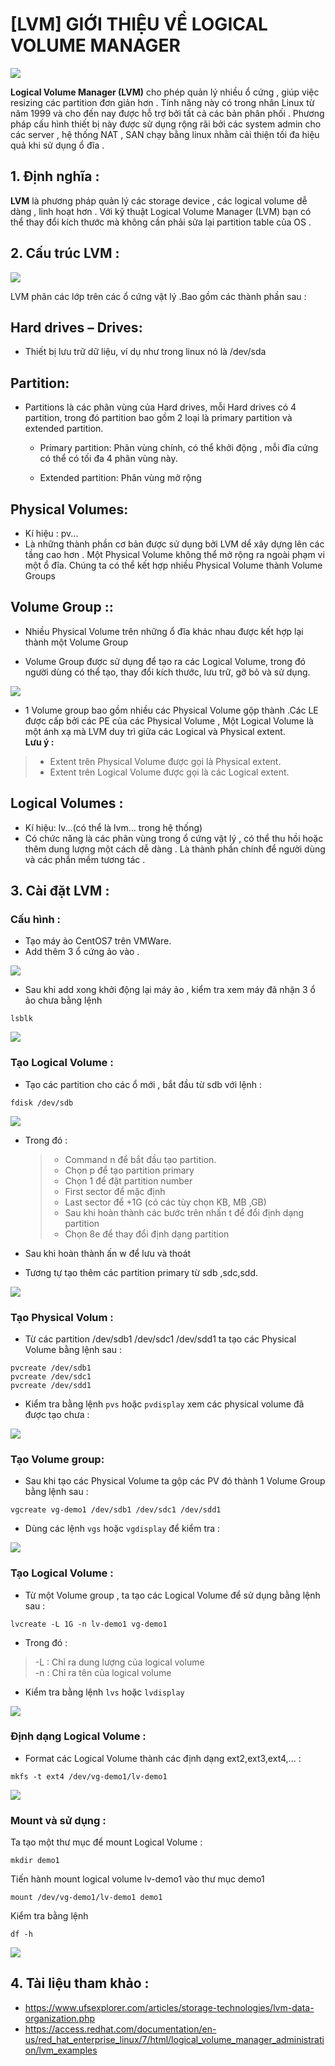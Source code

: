 # [LVM] GIỚI THIỆU VỀ LOGICAL VOLUME MANAGER   

<img src="./img/LVM_tieude_1.png">  

**Logical Volume Manager (LVM)** cho phép quản lý nhiều ổ cứng , giúp việc resizing các partition đơn giản hơn . Tính năng này có trong nhân Linux từ năm 1999 và cho đến nay được hỗ trợ bởi tất cả các bản phân phối . Phương pháp cấu hình thiết bị này được sử dụng rộng rãi bởi các system admin cho các server , hệ thống NAT , SAN chạy bằng linux nhằm cải thiện tối đa hiệu quả khi sử dụng ổ đĩa .   

 ## 1. Định nghĩa :    
**LVM** là phương pháp quản lý các storage device , các logical volume dễ dàng , linh hoạt hơn . Với kỹ thuật Logical Volume Manager (LVM) bạn có thể thay đổi kích thước mà không cần phải sửa lại partition table của OS .  


## 2. Cấu trúc LVM :   

<img src="./img/LVM.png">  

LVM phân các lớp trên các ổ cứng vật lý .Bao gồm các thành phần sau :      
## **Hard drives – Drives**:

- Thiết bị lưu trữ dữ liệu, ví dụ như trong linux nó là /dev/sda

## **Partition**:

- Partitions là các phân vùng của Hard drives, mỗi Hard drives có 4 partition, trong đó partition bao gồm 2 loại là primary partition và extended partition.  

  - Primary partition: Phân vùng chính, có thể khởi động , mỗi đĩa cứng có thể có tối đa 4 phân vùng này.  

   - Extended partition: Phân vùng mở rộng

## **Physical Volumes**:    
   - Kí hiệu : pv...  
   - Là những thành phần cơ bản được sử dụng bởi LVM dể xây dựng lên các tầng cao hơn . Một Physical Volume không thể mở rộng ra ngoài phạm vi một ổ đĩa. Chúng ta có thể kết hợp nhiều Physical Volume thành Volume Groups   


 ## **Volume Group** ::

   - Nhiều Physical Volume trên những ổ đĩa khác nhau được kết hợp lại thành một Volume Group

   - Volume Group được sử dụng để tạo ra các Logical Volume, trong đó người dùng có thể tạo, thay đổi kích thước, lưu trữ, gỡ bỏ và sử dụng.


<img src="./img/LVM_1.png">  

 - 1 Volume group bao gồm nhiều các Physical Volume gộp thành .Các LE được cấp bởi các PE của các Physical Volume , Một Logical Volume là một ánh xạ mà LVM duy trì giữa các Logical và Physical extent.  
**Lưu ý :**  
>- Extent trên Physical Volume được gọi là Physical extent.  
>- Extent trên Logical Volume được gọi là các Logical extent.

## **Logical Volumes** :   

  - Kí hiệu: lv...(có thể là lvm... trong hệ thống)  
  - Có chức năng là các phân vùng trong ổ cứng vật lý , có thể thu hồi hoặc thêm dung lượng một cách dễ dàng . Là thành phần chính để người dùng và các phần mềm tương tác .  

  

## 3. Cài đặt LVM :  
###  **Cấu hình** :  
  - Tạo máy ảo CentOS7 trên VMWare.  
   - Add thêm 3 ổ cứng ảo vào .  

<img src="./img/LVM_1.1.png">  

  - Sau khi add xong khởi động lại máy ảo , kiểm tra xem máy đã nhận 3 ổ ảo chưa bằng lệnh  

  ```
  lsblk
  ```  
<img src="./img/LVM_1.2.png">  

### **Tạo Logical Volume** :  
-  Tạo các partition cho các ổ mới , bắt đầu từ sdb với lệnh : 

```
fdisk /dev/sdb
```  
<img src="./img/LVM_1.3.png">  

   - Trong đó :  

      > - Command n để bắt đầu tạo partition.    
      > - Chọn p để tạo partition primary    
      > - Chọn 1 để đặt partition number    
      > - First sector để mặc định    
      > - Last sector để +1G (có các tùy chọn KB, MB ,GB)    
      > - Sau khi hoàn thành các bước trên nhấn t để đổi định dạng partition    
      > - Chọn 8e để thay đổi định dạng partition   
   
   - Sau khi hoàn thành ấn w để lưu và thoát  
   
   - Tương tự tạo thêm các partition primary từ sdb ,sdc,sdd.   

<img src="./img/LVM_1.4.png"> 

### **Tạo Physical Volum** :

- Từ các partition /dev/sdb1 /dev/sdc1 /dev/sdd1  ta tạo các Physical Volume bằng lệnh sau :  

```
pvcreate /dev/sdb1    
pvcreate /dev/sdc1    
pvcreate /dev/sdd1    
```   

-  Kiểm tra bằng lệnh `pvs` hoặc `pvdisplay` xem các physical volume đã được tạo chưa :  

<img src="./img/LVM_1.5.png">

### **Tạo Volume group**: 

- Sau khi tạo các Physical Volume ta gộp các PV đó thành 1 Volume Group bằng lệnh sau  :    

 ```
 vgcreate vg-demo1 /dev/sdb1 /dev/sdc1 /dev/sdd1
 ```    
- Dùng các lệnh `vgs` hoặc `vgdisplay` để kiểm tra :  

<img src="./img/LVM_1.6.png">    

### **Tạo Logical Volume** :

- Từ một Volume group , ta tạo các Logical Volume để sử dụng bằng lệnh sau :  

 ```
 lvcreate -L 1G -n lv-demo1 vg-demo1
 ```    
 
 - Trong đó :  
>-L : Chỉ ra dung lượng của logical volume  
   -n : Chỉ ra tên của logical volume 
   
- Kiểm tra bằng lệnh `lvs` hoặc `lvdisplay`  

<img src="./img/LVM_1.7.png">  

### **Định dạng Logical Volume** :  

- Format các Logical Volume thành các định dạng ext2,ext3,ext4,... :    
```
mkfs -t ext4 /dev/vg-demo1/lv-demo1  
```  

<img src="./img/LVM_1.8.png">

### **Mount và sử dụng** :  

Ta tạo một thư mục để mount Logical Volume :  
```
mkdir demo1  
```  
Tiến hành mount logical volume lv-demo1 vào thư mục demo1  
```
mount /dev/vg-demo1/lv-demo1 demo1
```  
Kiểm tra bằng lệnh 
```
df -h
```   
<img src="./img/LVM_1.9.png">  
 
## 4. Tài liệu tham khảo :  
- https://www.ufsexplorer.com/articles/storage-technologies/lvm-data-organization.php
- https://access.redhat.com/documentation/en-us/red_hat_enterprise_linux/7/html/logical_volume_manager_administration/lvm_examples





